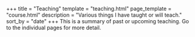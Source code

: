 +++
title = "Teaching"
template = "teaching.html"
page_template = "course.html"
description = "Various things I have taught or will teach."
sort_by = "date"
+++
This is a summary of past or upcoming teaching.
Go to the individual pages for more detail.
